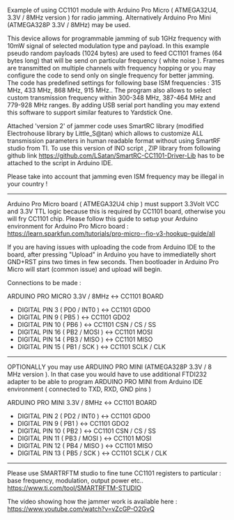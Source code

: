 Example of using CC1101 module with Arduino Pro Micro ( ATMEGA32U4, 3.3V / 8MHz version ) for radio jamming. Alternatively Arduino Pro Mini (ATMEGA328P 3.3V / 8MHz) may be used.

This device allows for programmable jamming of sub 1GHz frequency with 10mW signal of selected modulation type and payload.
In this example pseudo random payloads (1024 bytes) are used to feed CC1101 frames (64 bytes long)  that will be send on particular frequency ( white noise ).
Frames are transmitted on multiple channels with frequency hopping or you may configure the code to send only on single frequency for better jamming.
The code has predefined settings for following base ISM  frequencies : 315 MHz, 433 MHz, 868 MHz, 915 MHz.. The program also allows to select custom transmission frequency within 300-348 MHz, 387-464 MHz and 779-928 MHz ranges. By adding USB serial port handling you may extend this software to support similar features to Yardstick One.

Attached 'version 2' of jammer code uses SmartRC library (modified Electrohouse library by Little_S@tan) which allows to customize ALL transmission parameters in human readable format without using SmartRF studio from TI. To use this version of INO script , ZIP library from following github link https://github.com/LSatan/SmartRC-CC1101-Driver-Lib  has to be attached to the script in Arduino IDE.

Please take into account that jamming even ISM frequency may be illegal in your country !

---

Arduino Pro Micro board ( ATMEGA32U4 chip ) must support 3.3Volt VCC and 3.3V TTL logic because this is required by CC1101 board, otherwise you will fry CC1101 chip.
Please follow this guide to setup your Arduino environment for Arduino Pro Micro board : https://learn.sparkfun.com/tutorials/pro-micro--fio-v3-hookup-guide/all

If you are having issues with uploading the code from Arduino IDE to the board, after pressing "Upload" in Arduino you have to immediatelly short GND+RST pins two times in few seconds. Then bootloader in Arduino Pro Micro will start (common issue) and upload will begin.

Connections to be made :

ARDUINO PRO MICRO 3.3V / 8MHz <-> CC1101 BOARD
- DIGITAL PIN 3  ( PD0 / INT0 ) <-> CC1101 GDO0
- DIGITAL PIN 9  ( PB5 )        <-> CC1101 GDO2
- DIGITAL PIN 10 ( PB6 )        <-> CC1101 CSN / CS / SS
- DIGITAL PIN 16 ( PB2 / MOSI ) <-> CC1101 MOSI
- DIGITAL PIN 14 ( PB3 / MISO ) <-> CC1101 MISO
- DIGITAL PIN 15 ( PB1 / SCK )  <-> CC1101 SCLK / CLK 

---

OPTIONALLY you may use ARDUINO PRO MINI (ATMEGA328P  3.3V / 8 MHz version ). In that case you would have to use additional FTDI232 adapter to be able to program ARDUINO PRO MINI from Arduino IDE environment ( connected to TXD, RXD, GND pins )

ARDUINO PRO MINI 3.3V / 8MHz <-> CC1101 BOARD
- DIGITAL PIN 2  ( PD2 / INT0 ) <-> CC1101 GDO0
- DIGITAL PIN 9  ( PB1 )        <-> CC1101 GDO2
- DIGITAL PIN 10 ( PB2 )        <-> CC1101 CSN / CS / SS
- DIGITAL PIN 11 ( PB3 / MOSI ) <-> CC1101 MOSI
- DIGITAL PIN 12 ( PB4 / MISO ) <-> CC1101 MISO
- DIGITAL PIN 13 ( PB5 / SCK )  <-> CC1101 SCLK / CLK 

---

Please use SMARTRFTM studio to fine tune CC1101 registers to particular : base frequency, modulation, output power etc..
https://www.ti.com/tool/SMARTRFTM-STUDIO


The video showing how the jammer work is available here : https://www.youtube.com/watch?v=vZcGP-O2GvQ
